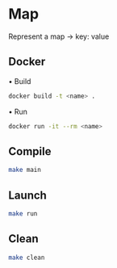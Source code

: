 # Map

Represent a map -> key: value 

## Docker

• Build

```sh
docker build -t <name> .
```

• Run

```sh
docker run -it --rm <name>
```

## Compile

```sh
make main
```

## Launch

```sh
make run
```

## Clean

```sh
make clean
```